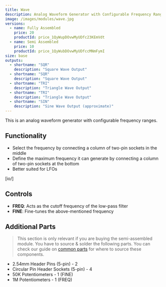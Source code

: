 ```yaml
---
title: Wave
description: Analog Waveform Generator with Configurable Frequency Ranges.
image: /images/modules/wave.jpg
versions:
  - name: Fully Assembled
    price: 20
    productId: price_1QyWupDOvwMyUDfc23KEmVdt
  - name: Semi Assembled
    price: 10
    productId: price_1QyWubDOvwMyUDfccMNmFymI
size: base
outputs:
  - shortname: "SQR"
    description: "Square Wave Output"
  - shortname: "SQR"
    description: "Square Wave Output"
  - shortname: "TRI"
    description: "Triangle Wave Output"
  - shortname: "TRI"
    description: "Triangle Wave Output"
  - shortname: "SIN"
    description: "Sine Wave Output (approximate)"
---
```


This is an analog waveform generator with configurable frequency ranges.

## Functionality

* Select the frequency by connecting a column of two-pin sockets in the middle
* Define the maximum frequency it can generate by connecting a column of two-pin sockets at the bottom
* Better suited for LFOs

[io/]

## Controls

* **FREQ**: Acts as the cutoff frequency of the low-pass filter
* **FINE**: Fine-tunes the above-mentioned frequency

## Additional Parts

> This section is only relevant if you are buying the semi-assembled module. You have to source & solder the following parts. You can check our guide on [common parts](/docs/technical-details/common-parts) for where to source these components.

* 2.54mm Header Pins (5-pin) - 2
* Circular Pin Header Sockets (5-pin) - 4
* 50K Potentiometers - 1 (FINE)
* 1M Potentiometers - 1 (FREQ)
